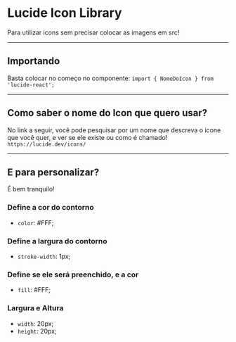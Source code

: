 # Lucide Icon Library

Para utilizar icons sem precisar colocar as imagens em src!

---

## Importando

Basta colocar no começo no componente:
`import { NomeDoIcon } from 'lucide-react';`

---

## Como saber o nome do Icon que quero usar?

No link a seguir, você pode pesquisar por um nome que descreva o icone que você quer, e ver se ele existe ou como é chamado!
`https://lucide.dev/icons/`

---

## E para personalizar?

É bem tranquilo!

### Define a cor do contorno
- `color`: #FFF; 

### Define a largura do contorno
- `stroke-width`: 1px; 

### Define se ele será preenchido, e a cor
- `fill`: #FFF;

### Largura e Altura
- `width`: 20px;
- `height`: 20px;